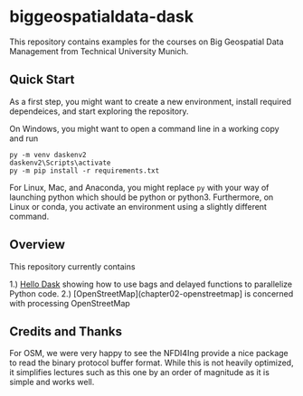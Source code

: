 # biggeospatialdata-dask

This repository contains examples for the courses on Big Geospatial Data Management from Technical University Munich.

## Quick Start

As a first step, you might want to create a new environment, install required dependeices, and start exploring the repository.

On Windows, you might want to open a command line in a working copy and run 
```
py -m venv daskenv2
daskenv2\Scripts\activate
py -m pip install -r requirements.txt
```

For Linux, Mac, and Anaconda, you might replace `py` with your way of launching python which should be python or python3. Furthermore, on Linux or conda, you activate an environment
using a slightly different command.

## Overview

This repository currently contains

1.) [Hello Dask](chapter01-helloworld) showing how to use bags and delayed functions to parallelize Python code.
2.) [OpenStreetMap](chapter02-openstreetmap] is concerned with processing OpenStreetMap

## Credits and Thanks
For OSM, we were very happy to see the NFDI4Ing provide a nice package to read the binary protocol buffer format. While this is not heavily optimized, it simplifies lectures such as this one by an order of magnitude as it is simple and works well.